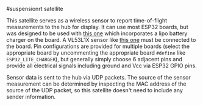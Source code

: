 #suspensionrt satellite

This satellite serves as a wireless sensor to report time-of-flight measurements to the hub for display.  It can use most ESP32 boards, but was designed to be used with [this one](https://www.amazon.com/dp/B0BCJXDYLY) which incorporates a lipo battery charger on the board.  A VL53L1X sensor like [this one](https://www.amazon.com/dp/B0DC6M6G7W) must be connected to the board.  Pin configurations are provided for multiple boards (select the appropriate board by uncommenting the appropriate board `#define` like `ESP32_LITE_CHARGER`), but generally simply choose 6 adjacent pins and provide all electrical signals including ground and Vcc via ESP32 GPIO pins.

Sensor data is sent to the hub via UDP packets.  The source of the sensor measurement can be determined by inspecting the MAC address of the source of the UDP packet, so this satellite doesn't need to include any sender information.
